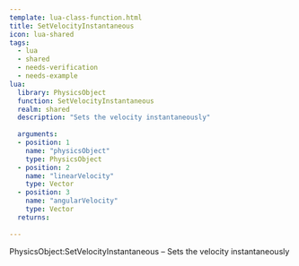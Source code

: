 ```yaml
---
template: lua-class-function.html
title: SetVelocityInstantaneous
icon: lua-shared
tags:
  - lua
  - shared
  - needs-verification
  - needs-example
lua:
  library: PhysicsObject
  function: SetVelocityInstantaneous
  realm: shared
  description: "Sets the velocity instantaneously"
  
  arguments:
  - position: 1
    name: "physicsObject"
    type: PhysicsObject
  - position: 2
    name: "linearVelocity"
    type: Vector
  - position: 3
    name: "angularVelocity"
    type: Vector
  returns:
    
---
```


<div class="lua__search__keywords">
PhysicsObject:SetVelocityInstantaneous &#x2013; Sets the velocity instantaneously
</div>
